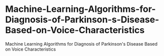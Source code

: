 # Machine-Learning-Algorithms-for-Diagnosis-of-Parkinson-s-Disease-Based-on-Voice-Characteristics
Machine Learning Algorithms for Diagnosis of Parkinson's Disease Based on Voice Characteristics 
